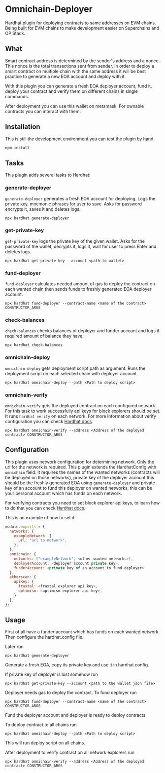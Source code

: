 # Omnichain-Deployer

Hardhat plugin for deploying contracts to same addresses on EVM chains. Being built for EVM chains to make development easier on Superchains and OP Stack.

## What

Smart contract address is determined by the sender's address and a nonce. This nonce is the total transactions sent from sender. In order to deploy a smart contract on multiple chain with the same address it will be best practice to generate a new EOA account and deploy with it. 

With this plugin you can generate a fresh EOA deployer account, fund it, deploy your contract and verify them on different chains in single commands.

After deployment you can use this wallet on metamask. For ownable contracts you can interact with them.


## Installation

This is still the development environment you can test the plugin by hand.

```bash
npm install
```

## Tasks

This plugin adds several tasks to Hardhat:

### generate-deployer

`generate-deployer` generates a fresh EOA account for deploying. Logs the private key, mnemonic phrases for user to save. Asks for password encrypts it, saves it and deletes logs.

```
npx hardhat generate-deployer
```

### get-private-key

`get-private-key` logs the private key of the given wallet. Asks for the password of the wallet, decrypts it, logs it, wait for user to press Enter and deletes logs.

```
npx hardhat get-private-key --account <path to wallet>
```

### fund-deployer

`fund-deployer` calculates needed amount of gas to deploy the contract on each wanted chain then sends funds to freshly generated EOA deployer account.

```
npx hardhat fund-deployer --contract-name <name of the contract> CONSTRUCTOR_ARGS
```

### check-balances

`check-balances` checks balances of deployer and funder account and logs if required amount of balance they have.

```
npx hardhat check-balances
```

### omnichain-deploy

`omnichain-deploy` gets deployment script path as argument. Runs the deployment script on each selected chain with deployer account.

```
npx hardhat omnichain-deploy --path <Path to deploy script>
```

### omnichain-verify

`omnichain-verify` gets the deployed contract on each configured network. For this task to work successfully api keys for block explorers should be set. It runs `hardhat verify` on each network. For more information about verify configuration you can check [Hardhat docs](https://hardhat.org/hardhat-runner/plugins/nomicfoundation-hardhat-verify)

```
npx hardhat omnichain-verify --address <Address of the deployed contract> CONSTRUCTOR_ARGS
```

### 


## Configuration

This plugin uses network configuration for determining network. Only the url for the network is required. This plugin extends the HardhatConfig with `omnichain` field. It requires the names of the wanted networks (contracts will be deployed on those networks), private key of the deployer account this should be the freshly generated EOA using `generate-deployer` and private key of an account to fund this deployer on wanted networks, this can be your personal account which has funds on each network.

For verifying contracts you need to set block explorer api keys, to learn how to do that you can check [Hardhat docs](https://hardhat.org/hardhat-runner/plugins/nomicfoundation-hardhat-verify).

This is an example of how to set it:

```js
module.exports = {
  networks: {
    exampleNetwork: {
      url: "url to network", 
    },
  },
  omnichain: {
    networks: ["exampleNetwork", <other wanted networks>],
    deployerAccount: <deployer account private key>,
    funderAccount: <private key of an account to fund deployer>
  },
  etherscan: {
    apiKey: {
      fraxtal: <fraxtal explorer api key>,
      optimism: <optimism explorer api key>,
    }
  },
};
```

## Usage

First of all have a funder account which has funds on each wanted network. Then configure the hardhat.config file.

Later run

```
npx hardhat generate-deployer
```

Generate a fresh EOA, copy its private key and use it in hardhat.config.

If private key of deployer is lost somehow run 

```
npx hardhat get-private-key --account <path to the wallet json file>
```

Deployer needs gas to deploy the contract. To fund deployer run

```
npx hardhat fund-deployer --contract-name <name of the contract> CONSTRUCTOR_ARGS
```

Fund the deployer account and deployer is ready to deploy contracts

To deploy contract to all chains run 

```
npx hardhat omnichain-deploy --path <Path to deploy script>
```

This will run deploy script on all chains.

After deployment to verify contract on all network explorers run

```
npx hardhat omnichain-verify --address <Address of the deployed contract> CONSTRUCTOR_ARGS
```